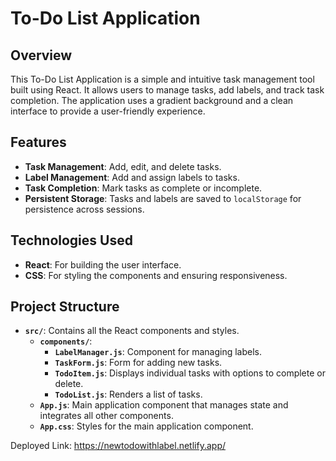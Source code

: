 # To-Do List Application

## Overview

This To-Do List Application is a simple and intuitive task management tool built using React. It allows users to manage tasks, add labels, and track task completion. The application uses a gradient background and a clean interface to provide a user-friendly experience.

## Features

- **Task Management**: Add, edit, and delete tasks.
- **Label Management**: Add and assign labels to tasks.
- **Task Completion**: Mark tasks as complete or incomplete.
- **Persistent Storage**: Tasks and labels are saved to `localStorage` for persistence across sessions.

## Technologies Used

- **React**: For building the user interface.
- **CSS**: For styling the components and ensuring responsiveness.

## Project Structure

- **`src/`**: Contains all the React components and styles.
  - **`components/`**:
    - **`LabelManager.js`**: Component for managing labels.
    - **`TaskForm.js`**: Form for adding new tasks.
    - **`TodoItem.js`**: Displays individual tasks with options to complete or delete.
    - **`TodoList.js`**: Renders a list of tasks.
  - **`App.js`**: Main application component that manages state and integrates all other components.
  - **`App.css`**: Styles for the main application component.
  
Deployed Link:  https://newtodowithlabel.netlify.app/